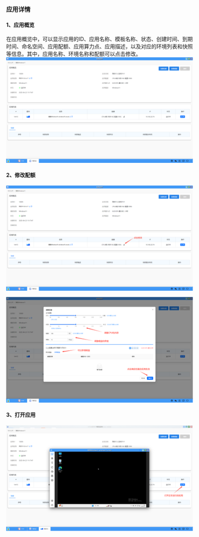 ### 应用详情
#### 1、应用概览
在应用概览中，可以显示应用的ID、应用名称、模板名称、状态、创建时间、到期时间、命名空间、应用配额、应用算力点、应用描述，以及对应的环境列表和快照等信息。其中，应用名称、环境名称和配额可以点击修改。
![alt text](../help_picture/02_myapp02.png)
#### 2、修改配额
![alt text](../help_picture/02_myapp03.png)

![alt text](../help_picture/02_myapp04.png)
#### 3、打开应用
![alt text](../help_picture/02_myapp05.png)